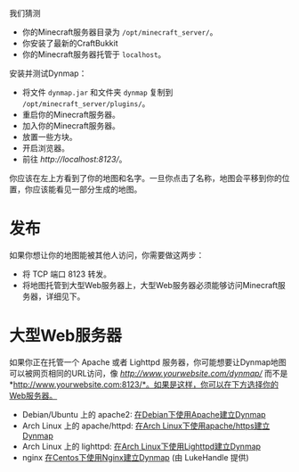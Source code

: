 我们猜测

* 你的Minecraft服务器目录为 `/opt/minecraft_server/`。
* 你安装了最新的CraftBukkit
* 你的Minecraft服务器托管于 `localhost`。

安装并测试Dynmap：

* 将文件 `dynmap.jar` 和文件夹 `dynmap` 复制到 `/opt/minecraft_server/plugins/`。
* 重启你的Minecraft服务器。
* 加入你的Minecraft服务器。
* 放置一些方块。
* 开启浏览器。
* 前往 *http://localhost:8123/*。

你应该在左上方看到了你的地图和名字。一旦你点击了名称，地图会平移到你的位置，你应该能看见一部分生成的地图。

# 发布 #
如果你想让你的地图能被其他人访问，你需要做这两步：

* 将 TCP 端口 8123 转发。
* 将地图托管到大型Web服务器上，大型Web服务器必须能够访问Minecraft服务器，详细见下。

# 大型Web服务器 #
如果你正在托管一个 Apache 或者 Lighttpd 服务器，你可能想要让Dynmap地图可以被网页相同的URL访问，像 *http://www.yourwebsite.com/dynmap/* 而不是 *http://www.yourwebsite.com:8123/*。如果是这样，你可以在下方选择你的Web服务器。

* Debian/Ubuntu 上的 apache2: [在Debian下使用Apache建立Dynmap](/Setting-up-Dynamic-Map-with-apache2-under-Debian.md)
* Arch Linux 上的 apache/httpd: [在Arch Linux下使用apache/https建立Dynmap](/Setting-up-Dynamic-Map-with-Apache-httpd-under-Arch-Linux.md)
* Arch Linux 上的 lighttpd: [在Arch Linux下使用Lighttpd建立Dynmap](/Setting-up-Dynamic-Map-with-lighttpd-under-Arch-Linux.md)
* nginx [在Centos下使用Nginx建立Dynmap](/Setting-up-with-Nginx-server-on-Centos.md) (由 LukeHandle 提供)
